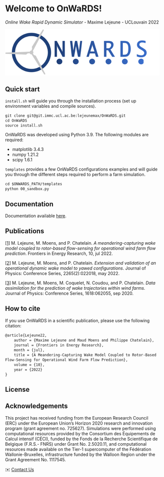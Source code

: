 Welcome to OnWaRDS!
===================

*Online Wake Rapid Dynamic Simulator* - Maxime Lejeune - UCLouvain 2022

![image](docs/source/ONWARDS.svg)

Quick start
-----------
``install.sh`` will guide you through the installation process (set up environment variables and compile sources).

```bash:
git clone git@git.immc.ucl.ac.be:lejeunemax/OnWaRDS.git
cd OnWaRDS
source install.sh
```

OnWaRDS was developed using Python 3.9. The following modules are required:
* matplotlib 3.4.3
* numpy      1.21.2
* scipy      1.6.1

``templates`` provides a few OnWaRDS configurations examples and will guide you through the different steps required to perform a farm simulation. 

```bash:
cd $ONWARDS_PATH/templates
python 00_sandbox.py
```

Documentation
-------------
Documentation available [here](https://lejeunemax.git-page.immc.ucl.ac.be/OnWaRDS/).

Publications
------------

[\[1\]](https://doi.org/10.3389/fenrg.2022.884068) M. Lejeune, M. Moens, and P. Chatelain. *A meandering-capturing wake model coupled to rotor-based flow-sensing for operational wind farm flow prediction*. Frontiers in Energy Research, 10, jul 2022.

[\[2\]](https://doi.org/10.1088/1742-6596/2265/2/022018) M. Lejeune, M. Moens, and P. Chatelain. *Extension and validation of an operational dynamic wake model to yawed configurations*. Journal of Physics: Conference Series, 2265(2):022018, may 2022.

[\[3\]](https://doi.org/10.1088/1742-6596/1618/6/062055) M. Lejeune, M. Moens, M. Coquelet, N. Coudou, and P. Chatelain. *Data assimilation for the prediction of wake trajectories within wind farms*. Journal of Physics: Conference Series, 1618:062055, sep 2020.

How to cite
-----------
If you use OnWaRDS in a scientific publication, please use the following citation:
```
@article{Lejeune22,
	author = {Maxime Lejeune and Maud Moens and Philippe Chatelain},
	journal = {Frontiers in Energy Research},
	month = {jul},
	title = {A Meandering-Capturing Wake Model Coupled to Rotor-Based Flow-Sensing for Operational Wind Farm Flow Prediction},
	volume = {10},
	year = {2022}
}
```

License
-------

Acknowledgements
----------------

This project has received funding from the European Research Council (ERC) under the European Union’s Horizon 2020 research and innovation program (grant agreement no. 725627). Simulations were performed using computational resources provided by the Consortium des Équipements de Calcul intensif (CÉCI), funded by the Fonds de la Recherche Scientifique de Belgique (F.R.S.- FNRS) under Grant No. 2.5020.11, and computational resources made available on the Tier-1 supercomputer of the Fédération Wallonie-Bruxelles, infrastructure funded by the Walloon Region under the Grant Agreement No. 1117545.

✉️ [Contact Us](mailto:maxime.lejeune@uclouvain.be)
